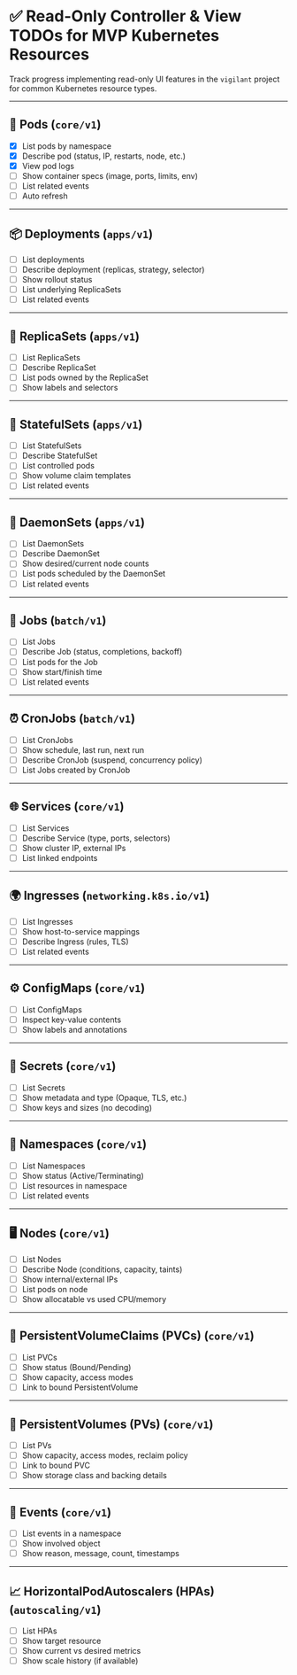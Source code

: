 # ✅ Read-Only Controller & View TODOs for MVP Kubernetes Resources

Track progress implementing read-only UI features in the `vigilant` project for common Kubernetes resource types.

---

## 🧱 Pods (`core/v1`)
- [x] List pods by namespace
- [x] Describe pod (status, IP, restarts, node, etc.)
- [x] View pod logs
- [ ] Show container specs (image, ports, limits, env)
- [ ] List related events
- [ ] Auto refresh

---

## 📦 Deployments (`apps/v1`)
- [ ] List deployments
- [ ] Describe deployment (replicas, strategy, selector)
- [ ] Show rollout status
- [ ] List underlying ReplicaSets
- [ ] List related events

---

## 🔁 ReplicaSets (`apps/v1`)
- [ ] List ReplicaSets
- [ ] Describe ReplicaSet
- [ ] List pods owned by the ReplicaSet
- [ ] Show labels and selectors

---

## 🧱 StatefulSets (`apps/v1`)
- [ ] List StatefulSets
- [ ] Describe StatefulSet
- [ ] List controlled pods
- [ ] Show volume claim templates
- [ ] List related events

---

## 🧃 DaemonSets (`apps/v1`)
- [ ] List DaemonSets
- [ ] Describe DaemonSet
- [ ] Show desired/current node counts
- [ ] List pods scheduled by the DaemonSet
- [ ] List related events

---

## 🧪 Jobs (`batch/v1`)
- [ ] List Jobs
- [ ] Describe Job (status, completions, backoff)
- [ ] List pods for the Job
- [ ] Show start/finish time
- [ ] List related events

---

## ⏰ CronJobs (`batch/v1`)
- [ ] List CronJobs
- [ ] Show schedule, last run, next run
- [ ] Describe CronJob (suspend, concurrency policy)
- [ ] List Jobs created by CronJob

---

## 🌐 Services (`core/v1`)
- [ ] List Services
- [ ] Describe Service (type, ports, selectors)
- [ ] Show cluster IP, external IPs
- [ ] List linked endpoints

---

## 🌍 Ingresses (`networking.k8s.io/v1`)
- [ ] List Ingresses
- [ ] Show host-to-service mappings
- [ ] Describe Ingress (rules, TLS)
- [ ] List related events

---

## ⚙️ ConfigMaps (`core/v1`)
- [ ] List ConfigMaps
- [ ] Inspect key-value contents
- [ ] Show labels and annotations

---

## 🔐 Secrets (`core/v1`)
- [ ] List Secrets
- [ ] Show metadata and type (Opaque, TLS, etc.)
- [ ] Show keys and sizes (no decoding)

---

## 🧭 Namespaces (`core/v1`)
- [ ] List Namespaces
- [ ] Show status (Active/Terminating)
- [ ] List resources in namespace
- [ ] List related events

---

## 🖥️ Nodes (`core/v1`)
- [ ] List Nodes
- [ ] Describe Node (conditions, capacity, taints)
- [ ] Show internal/external IPs
- [ ] List pods on node
- [ ] Show allocatable vs used CPU/memory

---

## 💾 PersistentVolumeClaims (PVCs) (`core/v1`)
- [ ] List PVCs
- [ ] Show status (Bound/Pending)
- [ ] Show capacity, access modes
- [ ] Link to bound PersistentVolume

---

## 💽 PersistentVolumes (PVs) (`core/v1`)
- [ ] List PVs
- [ ] Show capacity, access modes, reclaim policy
- [ ] Link to bound PVC
- [ ] Show storage class and backing details

---

## 🧪 Events (`core/v1`)
- [ ] List events in a namespace
- [ ] Show involved object
- [ ] Show reason, message, count, timestamps

---

## 📈 HorizontalPodAutoscalers (HPAs) (`autoscaling/v1`)
- [ ] List HPAs
- [ ] Show target resource
- [ ] Show current vs desired metrics
- [ ] Show scale history (if available)